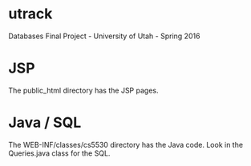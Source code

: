 # utrack
Databases Final Project - University of Utah - Spring 2016

# JSP
The public_html directory has the JSP pages.

# Java / SQL
The WEB-INF/classes/cs5530 directory has the Java code. Look in the Queries.java class for the SQL.
